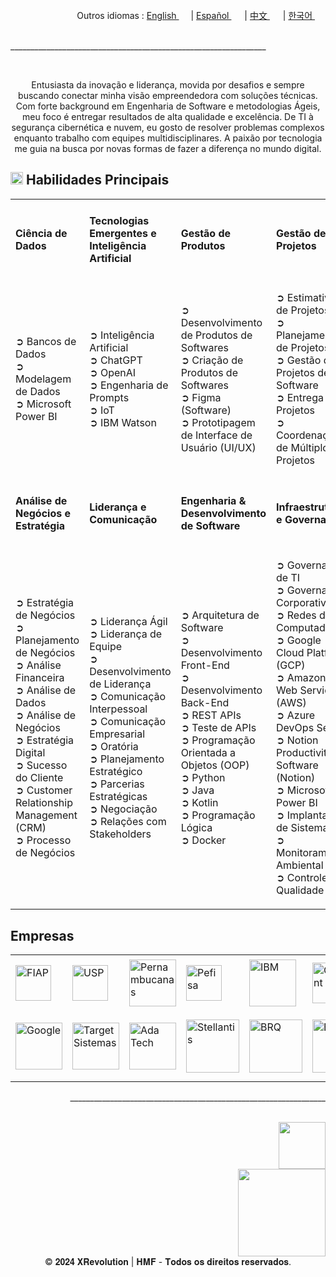<div align="right">
  Outros idiomas : <a href="https://github.com/LlynS2/LLYNS2" target="_blank">English <img src="https://github.com/user-attachments/assets/8e065c04-101a-4fd8-814c-b8e6778fca1a" width="15"></a> | <a href="https://github.com/LlynS2/LLYNS2/tree/Español" target="_blank">Español <img src="https://github.com/user-attachments/assets/0a4eb85c-cd21-43fc-bd98-7c1042f7b08e" width="17"></a> | <a href="https://github.com/LlynS2/LLYNS2/tree/中文" target="_blank">中文 <img src="https://github.com/user-attachments/assets/e3939437-846c-452f-b2a8-ec4dc394d7d9" width="17"></a> | <a href="https://github.com/LlynS2/LLYNS2/tree/한국어" target="_blank">한국어 <img src="https://github.com/user-attachments/assets/5f6886c4-4a79-49b7-b33c-053e1b7ba8c4" width="17"></a>
</div><br>

<p>________________________________________________________________</p><br>

<div>
  <p align="center" >Entusiasta da inovação e liderança, movida por desafios e sempre buscando conectar minha visão empreendedora com soluções técnicas. Com forte background em Engenharia de Software e metodologias Ágeis, meu foco é entregar resultados de alta 
     qualidade e excelência. 
     De TI à segurança cibernética e nuvem, eu gosto de resolver problemas complexos enquanto trabalho com equipes multidisciplinares. A paixão por tecnologia me guia na busca por novas formas de fazer a diferença no mundo digital.</p>
  <h2><img src="https://github.com/user-attachments/assets/16197bf7-21e8-4029-a37a-1a3c88a1c624" width="20"> Habilidades Principais</h2>  
<table>
    <tbody>
        <tr>
            <td><h4>Ciência de Dados</h4></td>
            <td><h4>Tecnologias Emergentes e Inteligência Artificial</h4></td>
            <td><h4>Gestão de Produtos</h4></td>
            <td><h4>Gestão de Projetos</h4></td>
            <tr><td>
               <p>
                  ➲ Bancos de Dados<br>
                  ➲ Modelagem de Dados<br>
                  ➲ Microsoft Power BI
               </p>
            </td>
            <td>
               <p>
                  ➲ Inteligência Artificial<br>
                  ➲ ChatGPT<br>
                  ➲ OpenAI<br>
                  ➲ Engenharia de Prompts<br>
                  ➲ IoT<br>
                  ➲ IBM Watson
               </p>
            </td>
            <td>
                <p>
                  ➲ Desenvolvimento de Produtos de Softwares<br>
                  ➲ Criação de Produtos de Softwares<br>
                  ➲ Figma (Software)<br>
                  ➲ Prototipagem de Interface de Usuário (UI/UX)
                </p>
            </td>
            <td>
                <p>
                  ➲ Estimativa de Projetos<br>
                  ➲ Planejamento de Projetos<br>
                  ➲ Gestão de Projetos de Software<br>
                  ➲ Entrega de Projetos<br>
                  ➲ Coordenação de Múltiplos Projetos
                </p>
            </td>
        </tr>
        <tr>
          <td><h4>Análise de Negócios e Estratégia</h4></td>
            <td><h4>Liderança e Comunicação</h4></td>
            <td><h4>Engenharia & Desenvolvimento de Software</h4></td>
            <td><h4>Infraestrutura e Governança</h4></td>
            <tr><td>
                <p>
                  ➲ Estratégia de Negócios<br>
                  ➲ Planejamento de Negócios<br>
                  ➲ Análise Financeira<br>
                  ➲ Análise de Dados<br>
                  ➲ Análise de Negócios<br>
                  ➲ Estratégia Digital<br>
                  ➲ Sucesso do Cliente<br>
                  ➲ Customer Relationship Management (CRM)<br>
                  ➲ Processo de Negócios
                </p>
            </td>
            <td>
                <p>
                  ➲ Liderança Ágil<br>
                  ➲ Liderança de Equipe<br>
                  ➲ Desenvolvimento de Liderança<br>
                  ➲ Comunicação Interpessoal<br>
                  ➲ Comunicação Empresarial<br>
                  ➲ Oratória<br>
                  ➲ Planejamento Estratégico<br>
                  ➲ Parcerias Estratégicas<br>
                  ➲ Negociação<br>
                  ➲ Relações com Stakeholders
                </p>
            </td>
            <td>
                <p>
                  ➲ Arquitetura de Software<br>
                  ➲ Desenvolvimento Front-End<br>
                  ➲ Desenvolvimento Back-End<br>
                  ➲ REST APIs<br>
                  ➲ Teste de APIs<br>
                  ➲ Programação Orientada a Objetos (OOP)<br>
                  ➲ Python<br>
                  ➲ Java<br>
                  ➲ Kotlin<br>
                  ➲ Programação Lógica<br>
                  ➲ Docker
                </p>
            </td>
            <td>
                <p>
                  ➲ Governança de TI<br>
                  ➲ Governança Corporativa<br>
                  ➲ Redes de Computadores<br>
                  ➲ Google Cloud Platform (GCP)<br>
                  ➲ Amazon Web Services (AWS)<br>
                  ➲ Azure DevOps Server<br>
                  ➲ Notion Productivity Software (Notion)<br>
                  ➲ Microsoft Power BI<br>
                  ➲ Implantação de Sistemas<br>
                  ➲ Monitoramento Ambiental<br>
                  ➲ Controle de Qualidade
                </p>
            </td>
        </tr>
    </tbody>
 </table>
</div>
<div>
  <h2>Empresas</h2>
  <table>
    <tbody>
      <tr>
        <td><img src="https://github.com/user-attachments/assets/25d8d17c-e721-4885-a8b9-c41ed10bbacf" alt="FIAP" width="57"></td>
        <td><img src="https://github.com/user-attachments/assets/8f6553f2-6de7-4f5c-bd7c-a4e1ded3f6a7" alt="USP" width="57"></td>
        <td><img src="https://github.com/user-attachments/assets/371788ba-379a-464f-980e-3265221fcca8" alt="Pernambucanas" width="75"></td>
        <td><img src="https://github.com/user-attachments/assets/ec8dcdc6-f30c-4276-a032-da2fb459908e" alt="Pefisa" width="57"></td>
        <td><img src="https://github.com/user-attachments/assets/4d043c02-2fb4-4042-a2c4-41219c214373" alt="IBM" width="75"></td>
        <td><img src="https://github.com/user-attachments/assets/96987f7c-8781-4664-a089-b25485e197f5" alt="Globant" width="65"></td>
        <td><img src="https://github.com/user-attachments/assets/41616e29-7bff-4bae-8523-684ff3dd9ca1" alt="Alura" width="65"></td>
        <td><img src="https://github.com/user-attachments/assets/df9c855f-95f3-4892-adb4-508dac3655e2" alt="MIT" width="85"></td>
      </tr>
      <tr>
        <td><img src="https://github.com/user-attachments/assets/5841fa53-601e-46d4-b875-1efcf8652d08" alt="Google" width="75"></td>
        <td><img src="https://github.com/user-attachments/assets/c1e293ac-75d0-41d6-9143-d09715e89830" alt="Target Sistemas" width="75"></td>
        <td><img src="https://github.com/user-attachments/assets/44f293f0-c32c-42e8-a3f2-a6f692ccc408" alt="Ada Tech" width="75"></td>
        <td><img src="https://github.com/user-attachments/assets/874b4429-14cf-414e-9a84-82b1a3e5740a" alt="Stellantis" width="85"></td>
        <td><img src="https://github.com/user-attachments/assets/fd28537e-69e3-4a1a-8b56-e2658d3835bb" alt="BRQ" width="85"></td>
        <td><img src="https://github.com/user-attachments/assets/f0b68583-1b7d-44c6-bbc4-7f8aeda99b3b" alt="BAYER" width="85"></td>
        <td><img src="https://github.com/user-attachments/assets/612541d8-e2fb-4b0d-b132-c907ff819358" alt="Harvard University" width="95"></td>
        <td><img src="https://github.com/user-attachments/assets/06ac6c2d-651a-4ed5-90aa-f4aecbee5a1d" alt="Harvard Business Publishing Education" width="105"></td>
      </tr>
    </tbody>
  </table>
</div>

<p align="right">________________________________________________________________</p><br>

<div align="right">
    <a href="https://www.linkedin.com/in/hevellyn-mc-frei-mba-079020219" target="_blank"><img src="https://github.com/user-attachments/assets/d9518f71-5305-45e2-b37e-b88b10870fd5" width="75"></a><br>
    <img src="https://github.com/user-attachments/assets/263ef797-0dff-4f87-85d4-879835c04883" width="140">
</div>
<div align="center">
   <footer>
        &copy; 𝟐𝟎𝟐𝟒 𝐗𝐑𝐞𝐯𝐨𝐥𝐮𝐭𝐢𝐨𝐧 | 𝐇𝐌𝐅 - 𝐓𝐨𝐝𝐨𝐬 𝐨𝐬 𝐝𝐢𝐫𝐞𝐢𝐭𝐨𝐬 𝐫𝐞𝐬𝐞𝐫𝐯𝐚𝐝𝐨𝐬.
    </footer>
</div>

